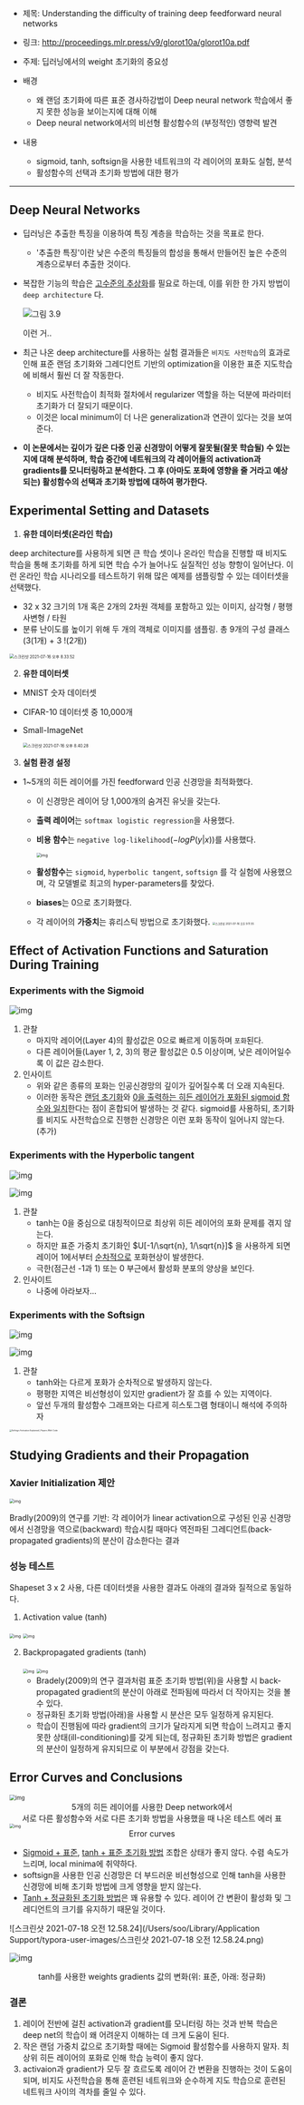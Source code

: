 - 제목: Understanding the difficulty of training deep feedforward neural networks
- 링크: http://proceedings.mlr.press/v9/glorot10a/glorot10a.pdf

- 주제: 딥러닝에서의 weight 초기화의 중요성
- 배경
  - 왜 랜덤 초기화에 따른 표준 경사하강법이 Deep neural network 학습에서 좋지 못한 성능을 보이는지에 대해 이해
  - Deep neural network에서의 비선형 활성함수의 (부정적인) 영향력 발견
- 내용
  - sigmoid, tanh, softsign을 사용한 네트워크의 각 레이어의 포화도 실험, 분석
  - 활성함수의 선택과 초기화 방법에 대한 평가

---



## Deep Neural Networks

- 딥러닝은 추출한 특징을 이용하여 특징 계층을 학습하는 것을 목표로 한다.

  - '추출한 특징'이란 낮은 수준의 특징들의 합성을 통해서 만들어진 높은 수준의 계층으로부터 추출한 것이다.

- 복잡한 기능의 학습은 <u>고수준의 추상화</u>를 필요로 하는데, 이를 위한 한 가지 방법이 `deep architecture` 다.

  ![그림 3.9](https://ars.els-cdn.com/content/image/3-s2.0-B9780128167182000105-gr009.jpg)

  이런 거..

- 최근 나온 deep architecture를 사용하는 실험 결과들은 `비지도 사전학습`의 효과로 인해 표준 랜덤 초기화와 그레디언트 기반의 optimization을 이용한 표준 지도학습에 비해서 훨씬 더 잘 작동한다.
  - 비지도 사전학습이 최적화 절차에서 regularizer 역할을 하는 덕분에 파라미터 초기화가 더 잘되기 때문이다.
  - 이것은 local minimum이 더 나은 generalization과 연관이 있다는 것을 보여준다.
- **이 논문에서는 깊이가 깊은 다중 인공 신경망이 어떻게 잘못될(잘못 학습될) 수 있는지에 대해 분석하며, 학습 중간에 네트워크의 각 레이어들의 activation과 gradients를 모니터링하고 분석한다. 그 후 (아마도 포화에 영향을 줄 거라고 예상되는) 활성함수의 선택과 초기화 방법에 대하여 평가한다.**





## Experimental Setting and Datasets

1. **유한 데이터셋(온라인 학습)**

deep architecture를 사용하게 되면 큰 학습 셋이나 온라인 학습을 진행할 때 비지도 학습을 통해 초기화를 하게 되면 학습 수가 늘어나도 실질적인 성능 향항이 일어난다. 이런 온라인 학습 시나리오를 테스트하기 위해 많은 예제를 샘플링할 수 있는 데이터셋을 선택했다.

- 32 x 32 크기의 1개 혹은 2개의 2차원 객체를 포함하고 있는 이미지, 삼각형 / 평행사변형 / 타원
- 분류 난이도를 높이기 위해 두 개의 객체로 이미지를 샘플링. 총 9개의 구성 클래스(3(1개) + 3 !(2개))

<img src="/Users/soo/Library/Application Support/typora-user-images/스크린샷 2021-07-16 오후 8.33.52.png" alt="스크린샷 2021-07-16 오후 8.33.52" style="zoom:50%;" />



2. **유한 데이터셋**

- MNIST 숫자 데이터셋

- CIFAR-10 데이터셋 중 10,000개

- Small-ImageNet

  <img src="/Users/soo/Library/Application Support/typora-user-images/스크린샷 2021-07-16 오후 8.40.28.png" alt="스크린샷 2021-07-16 오후 8.40.28" style="zoom:50%;" />



3. **실험 환경 설정**

- 1~5개의 히든 레이어를 가진 feedforward 인공 신경망을 최적화했다.

  - 이 신경망은 레이어 당 1,000개의 숨겨진 유닛을 갖는다.

  - **출력 레이어**는 `softmax logistic regression`을 사용했다.

  - **비용 함수**는 `negative log-likelihood`($-logP(y|x)$)를 사용했다.

    <img src="https://blog.kakaocdn.net/dn/bLuTuS/btqS4M9jFve/ER9MTvaChsQET6gegQaW11/img.png" alt="img" style="zoom:50%;" />

  - **활성함수**는 `sigmoid`, `hyperbolic tangent`, `softsign` 를 각 실험에 사용했으며, 각 모델별로 최고의 hyper-parameters를 찾았다.

  - **biases**는 0으로 초기화했다.
  
  - 각 레이어의 **가중치**는 휴리스틱 방법으로 초기화했다.  <img src="/Users/soo/Library/Application Support/typora-user-images/스크린샷 2021-07-16 오후 9.11.55.png" alt="스크린샷 2021-07-16 오후 9.11.55" style="zoom: 33%;" />





## Effect of Activation Functions and Saturation During Training

### Experiments with the Sigmoid

![img](https://t1.daumcdn.net/cfile/tistory/2366A537583780DE34)

1. 관찰
   - 마지막 레이어(Layer 4)의 활성값은 0으로 빠르게 이동하며 `포화`된다.
   - 다른 레이어들(Layer 1, 2, 3)의 평균 활성값은 0.5 이상이며, 낮은 레이어일수록 이 값은 감소한다.
2. 인사이트
   - 위와 같은 종류의 포화는 인공신경망의 깊이가 깊어질수록 더 오래 지속된다.
   - 이러한 동작은 <u>랜덤 초기화</u>와 <u>0을 출력하는 히든 레이어가 포화된 sigmoid 함수와 일치</u>한다는 점이 혼합되어 발생하는 것 같다. sigmoid를 사용하되, 초기화를 비지도 사전학습으로 진행한 신경망은 이런 포화 동작이 일어나지 않는다. (추가)





### Experiments with the Hyperbolic tangent

![img](https://t1.daumcdn.net/cfile/tistory/212A6C34583B78DB04)

![img](https://t1.daumcdn.net/cfile/tistory/221B0434583B78DB05)

1. 관찰
   - tanh는 0을 중심으로 대칭적이므로 최상위 히든 레이어의 포화 문제를 겪지 않는다.
   - 하지만 표준 가중치 초기화인 $U[-1/\sqrt{n}, 1/\sqrt{n}]$ 을 사용하게 되면 레이어 1에서부터 <u>순차적으로</u> 포화현상이 발생한다.
   - 극한(점근선 -1과 1) 또는 0 부근에서 활성화 분포의 양상을 보인다.
2. 인사이트
   - 나중에 아라보자...





### Experiments with the Softsign

![img](https://t1.daumcdn.net/cfile/tistory/24411B41583BA9911A)

![img](https://t1.daumcdn.net/cfile/tistory/226BD741583BA99227)



1. 관찰
   - tanh와는 다르게 포화가 순차적으로 발생하지 않는다.
   - 평평한 지역은 비선형성이 있지만 gradient가 잘 흐를 수 있는 지역이다.
   - 앞선 두개의 활성함수 그래프와는 다르게 히스토그램 형태이니 해석에 주의하자

<img src="https://paperswithcode.com/media/methods/Screen_Shot_2020-05-27_at_4.35.34_PM_07Nzs7R.png" alt="Softsign Activation Explained | Papers With Code" style="zoom:25%;" />







## Studying Gradients and their Propagation

### **Xavier Initialization 제안**

<img src="https://t1.daumcdn.net/cfile/tistory/27600D4F583FF3952A" alt="img" style="zoom:50%;" />

Bradly(2009)의 연구를 기반: 각 레이어가 linear activation으로 구성된 인공 신경망에서 신경망을 역으로(backward) 학습시킬 때마다 역전파된 그레디언트(back-propagated gradients)의 분산이 감소한다는 결과





### 성능 테스트 

Shapeset 3 x 2 사용, 다른 데이터셋을 사용한 결과도 아래의 결과와 질적으로 동일하다.

1. Activation value (tanh)

<img src="https://t1.daumcdn.net/cfile/tistory/23352F3A583E21401C" alt="img" style="zoom: 50%;" />

<img src="https://t1.daumcdn.net/cfile/tistory/27778F3A583E214129" alt="img" style="zoom: 50%;" />



2. Backpropagated gradients (tanh)

   <img src="https://t1.daumcdn.net/cfile/tistory/2324444F583E245815" alt="img" style="zoom:50%;" />

   <img src="https://t1.daumcdn.net/cfile/tistory/243B2E4F583E245814" alt="img" style="zoom:50%;" />

   - Bradely(2009)의 연구 결과처럼 표준 초기화 방법(위)을 사용할 시 back-propagated gradient의 분산이 아래로 전파됨에 따라서 더 작아지는 것을 볼 수 있다. 
   - 정규화된 초기화 방법(아래)을 사용할 시 분산은 모두 일정하게 유지된다.
   - 학습이 진행됨에 따라 gradient의 크기가 달라지게 되면 학습이 느려지고 좋지 못한 상태(ill-conditioning)를 갖게 되는데, 정규화된 초기화 방법은 gradient의 분산이 일정하게 유지되므로 이 부분에서 강점을 갖는다.

   



## Error Curves and Conclusions

<img src="https://t1.daumcdn.net/cfile/tistory/274ED049583FF6911D" alt="img" style="zoom:67%;" />

<center>5개의 히든 레이어를 사용한 Deep network에서<br/>서로 다른 활성함수와 서로 다른 초기화 방법을 사용했을 때 나온 테스트 에러 표</center>



<img src="https://t1.daumcdn.net/cfile/tistory/27544C4A5840F48D2F" alt="img" style="zoom: 50%;" />

<center>Error curves</center>

- <u>Sigmoid + 표준</u>, <u>tanh + 표준 초기화 방법</u> 조합은 상태가 좋지 않다. 수렴 속도가 느리며, local minima에 취약하다.
- softsign을 사용한 인공 신경망은 더 부드러운 비선형성으로 인해 tanh을 사용한 신경망에 비해 초기화 방법에 크게 영향을 받지 않는다.
- <u>Tanh + 정규화된 초기화 방법</u>은 꽤 유용할 수 있다. 레이어 간 변환이 활성화 및 그레디언트의 크기를 유지하기 때문일 것이다.



![스크린샷 2021-07-18 오전 12.58.24](/Users/soo/Library/Application Support/typora-user-images/스크린샷 2021-07-18 오전 12.58.24.png)

![img](https://t1.daumcdn.net/cfile/tistory/22489A49583FFE1908)

<center>tanh를 사용한 weights gradients 값의 변화(위: 표준, 아래: 정규화)</center>



### 결론

1. 레이어 전반에 걸친 activation과 gradient를 모니터링 하는 것과 반복 학습은 deep net의 학습이 왜 어려운지 이해하는 데 크게 도움이 된다.
2. 작은 랜덤 가중치 값으로 초기화할 때에는 Sigmoid 활성함수를 사용하지 말자. 최상위 히든 레이어의 포화로 인해 학습 능력이 좋지 않다.
3. activaion과 gradient가 모두 잘 흐르도록 레이어 간 변환을 진행하는 것이 도움이 되며, 비지도 사전학습을 통해 훈련된 네트워크와 순수하게 지도 학습으로 훈련된 네트워크 사이의 격차를 줄일 수 있다.

